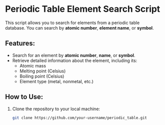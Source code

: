 # Periodic Table Element Search Script

This script allows you to search for elements from a periodic table database. You can search by **atomic number**, **element name**, or **symbol**.

## Features:
- Search for an element by **atomic number**, **name**, or **symbol**.
- Retrieve detailed information about the element, including its:
  - Atomic mass
  - Melting point (Celsius)
  - Boiling point (Celsius)
  - Element type (metal, nonmetal, etc.)

## How to Use:

1. Clone the repository to your local machine:
   ```bash
   git clone https://github.com/your-username/periodic_table.git
